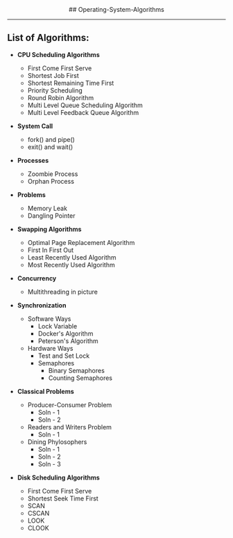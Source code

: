 <div align="center">
## Operating-System-Algorithms
</div>

---

## List of Algorithms:

- **CPU Scheduling Algorithms**
  - First Come First Serve
  - Shortest Job First
  - Shortest Remaining Time First
  - Priority Scheduling 
  - Round Robin Algorithm
  - Multi Level Queue Scheduling Algorithm
  - Multi Level Feedback Queue Algorithm


- **System Call**
  - fork() and pipe()
  - exit() and wait()


- **Processes**
  - Zoombie Process
  - Orphan Process

- **Problems**
  - Memory Leak
  - Dangling Pointer

- **Swapping Algorithms**
  - Optimal Page Replacement Algorithm
  - First In First Out
  - Least Recently Used Algorithm
  - Most Recently Used Algorithm


- **Concurrency**
  - Multithreading in picture


- **Synchronization**
  - Software Ways
    - Lock Variable
    - Docker's Algorithm
    - Peterson's Algorithm
  - Hardware Ways
    - Test and Set Lock
    - Semaphores
      - Binary Semaphores
      - Counting Semaphores


- **Classical Problems** 
  - Producer-Consumer Problem
    - Soln - 1
    - Soln - 2
  - Readers and Writers Problem
    - Soln - 1
  - Dining Phylosophers
    - Soln - 1
    - Soln - 2
    - Soln - 3


- **Disk Scheduling Algorithms**
  - First Come First Serve
  - Shortest Seek Time First
  - SCAN
  - CSCAN
  - LOOK
  - CLOOK
